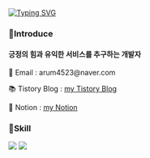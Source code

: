 
<body>
<a href="https://git.io/typing-svg"><img src="https://readme-typing-svg.herokuapp.com?font=Fira+Code&pause=1000&color=15485F&width=435&lines=%EC%95%88%EB%85%95%ED%95%98%EC%84%B8%EC%9A%94!%F0%9F%91%8B+arumPark%EC%9E%85%EB%8B%88%EB%8B%A4" alt="Typing SVG" /></a>
<section>
<h3>📢Introduce</h3>
    <div>
        <h4>긍정의 힘과 유익한 서비스를 추구하는 개발자</h4>
        <p>📧 Email  : arum4523@naver.com</p>
        <p>📚 Tistory Blog : <a href="https://codingnewbie.tistory.com/" target="_blank">my Tistory Blog</a><p>
        <p>📗 Notion : <a href="https://www.notion.so/99b8842aa02346ada265218310d30df3?pvs=4" target="_blank">my Notion</a><p>
    </div>
</section>

<section>
    <h3>🔧Skill</h3>
    <div>
      <img src="https://img.shields.io/badge/JavaScript-F7DF1E?style=flat&logo=JavaScript&logoColor=white"/>
      <img src="https://img.shields.io/badge/Java-007396?style=flat&logo=Java&logoColor=white" />
    </div>
</section>


<!--
**AHRUMPARK/AHRUMPARK** is a ✨ _special_ ✨ repository because its `README.md` (this file) appears on your GitHub profile.

Here are some ideas to get you started:

- 🔭 I’m currently working on ...
- 🌱 I’m currently learning ...
- 👯 I’m looking to collaborate on ...
- 🤔 I’m looking for help with ...
- 💬 Ask me about ...
- 📫 How to reach me: ...
- 😄 Pronouns: ...
- ⚡ Fun fact: ...
-->

</body>
</html>

